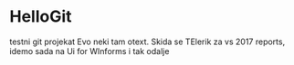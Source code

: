 # HelloGit
testni git projekat
Evo neki tam otext. Skida se TElerik za vs 2017 reports, idemo sada na Ui for WInforms
i tak odalje
